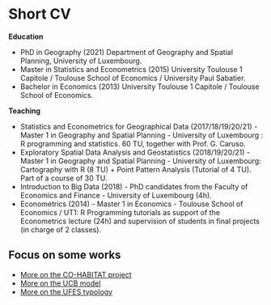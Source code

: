 # Short CV


**Education**

- PhD in Geography (2021) Department of Geography and Spatial Planning, University of Luxembourg.
- Master in Statistics and Econometrics (2015) University Toulouse 1 Capitole / Toulouse School of Economics / University Paul Sabatier.
- Bachelor in Economics (2013) University Toulouse 1 Capitole / Toulouse School of Economics.

**Teaching**

- Statistics and Econometrics for Geographical Data (2017/18/19/20/21) - Master 1 in Geography and Spatial Planning - University of Luxembourg : R programming and statistics. 60 TU, together with Prof. G. Caruso.
- Exploratory Spatial Data Analysis and Geostatistics (2018/19/20/21) - Master 1 in Geography and Spatial Planning - University of Luxembourg: Cartography with R (8 TU) + Point Pattern Analysis (Tutorial of 4 TU). Part of a course of 30 TU.
- Introduction to Big Data (2018) - PhD candidates from the Faculty of Economics and Finance - University of Luxembourg (4h).
- Econometrics (2014) - Master 1 in Economics - Toulouse School of Economics / UT1: R Programming tutorials as support of the Econometrics lecture (24h) and supervision of students in final projects (in charge of 2 classes).

## Focus on some works

- [More on the CO-HABITAT project](./cohabitat.md)
- [More on the UCB model](./ucb.md)
- [More on the UFES typology](./ufes.md)
